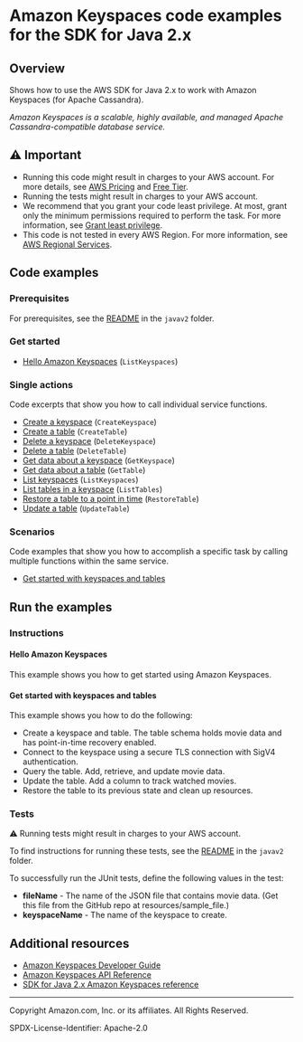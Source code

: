 # Amazon Keyspaces code examples for the SDK for Java 2.x

## Overview

Shows how to use the AWS SDK for Java 2.x to work with Amazon Keyspaces (for Apache Cassandra).

<!--custom.overview.start-->
<!--custom.overview.end-->

_Amazon Keyspaces is a scalable, highly available, and managed Apache Cassandra-compatible database service._

## ⚠ Important

* Running this code might result in charges to your AWS account. For more details, see [AWS Pricing](https://aws.amazon.com/pricing/?aws-products-pricing.sort-by=item.additionalFields.productNameLowercase&aws-products-pricing.sort-order=asc&awsf.Free%20Tier%20Type=*all&awsf.tech-category=*all) and [Free Tier](https://aws.amazon.com/free/?all-free-tier.sort-by=item.additionalFields.SortRank&all-free-tier.sort-order=asc&awsf.Free%20Tier%20Types=*all&awsf.Free%20Tier%20Categories=*all).
* Running the tests might result in charges to your AWS account.
* We recommend that you grant your code least privilege. At most, grant only the minimum permissions required to perform the task. For more information, see [Grant least privilege](https://docs.aws.amazon.com/IAM/latest/UserGuide/best-practices.html#grant-least-privilege).
* This code is not tested in every AWS Region. For more information, see [AWS Regional Services](https://aws.amazon.com/about-aws/global-infrastructure/regional-product-services).

<!--custom.important.start-->
<!--custom.important.end-->

## Code examples

### Prerequisites

For prerequisites, see the [README](../../README.md#Prerequisites) in the `javav2` folder.


<!--custom.prerequisites.start-->
<!--custom.prerequisites.end-->

### Get started

- [Hello Amazon Keyspaces](src/main/java/com/example/keyspace/HelloKeyspaces.java#L13) (`ListKeyspaces`)


### Single actions

Code excerpts that show you how to call individual service functions.

- [Create a keyspace](src/main/java/com/example/keyspace/ScenarioKeyspaces.java#L607) (`CreateKeyspace`)
- [Create a table](src/main/java/com/example/keyspace/ScenarioKeyspaces.java#L501) (`CreateTable`)
- [Delete a keyspace](src/main/java/com/example/keyspace/ScenarioKeyspaces.java#L233) (`DeleteKeyspace`)
- [Delete a table](src/main/java/com/example/keyspace/ScenarioKeyspaces.java#L272) (`DeleteTable`)
- [Get data about a keyspace](src/main/java/com/example/keyspace/ScenarioKeyspaces.java#L589) (`GetKeyspace`)
- [Get data about a table](src/main/java/com/example/keyspace/ScenarioKeyspaces.java#L466) (`GetTable`)
- [List keyspaces](src/main/java/com/example/keyspace/ScenarioKeyspaces.java#L570) (`ListKeyspaces`)
- [List tables in a keyspace](src/main/java/com/example/keyspace/ScenarioKeyspaces.java#L446) (`ListTables`)
- [Restore a table to a point in time](src/main/java/com/example/keyspace/ScenarioKeyspaces.java#L322) (`RestoreTable`)
- [Update a table](src/main/java/com/example/keyspace/ScenarioKeyspaces.java#L367) (`UpdateTable`)

### Scenarios

Code examples that show you how to accomplish a specific task by calling multiple
functions within the same service.

- [Get started with keyspaces and tables](src/main/java/com/example/keyspace/ScenarioKeyspaces.java)


<!--custom.examples.start-->
<!--custom.examples.end-->

## Run the examples

### Instructions


<!--custom.instructions.start-->
<!--custom.instructions.end-->

#### Hello Amazon Keyspaces

This example shows you how to get started using Amazon Keyspaces.



#### Get started with keyspaces and tables

This example shows you how to do the following:

- Create a keyspace and table. The table schema holds movie data and has point-in-time recovery enabled.
- Connect to the keyspace using a secure TLS connection with SigV4 authentication.
- Query the table. Add, retrieve, and update movie data.
- Update the table. Add a column to track watched movies.
- Restore the table to its previous state and clean up resources.

<!--custom.scenario_prereqs.keyspaces_Scenario_GetStartedKeyspaces.start-->
<!--custom.scenario_prereqs.keyspaces_Scenario_GetStartedKeyspaces.end-->


<!--custom.scenarios.keyspaces_Scenario_GetStartedKeyspaces.start-->
<!--custom.scenarios.keyspaces_Scenario_GetStartedKeyspaces.end-->

### Tests

⚠ Running tests might result in charges to your AWS account.


To find instructions for running these tests, see the [README](../../README.md#Tests)
in the `javav2` folder.



<!--custom.tests.start-->

To successfully run the JUnit tests, define the following values in the test:

- **fileName** - The name of the JSON file that contains movie data. (Get this file from the GitHub repo at resources/sample_file.)
- **keyspaceName** - The name of the keyspace to create.
<!--custom.tests.end-->

## Additional resources

- [Amazon Keyspaces Developer Guide](https://docs.aws.amazon.com/keyspaces/latest/devguide/what-is-keyspaces.html)
- [Amazon Keyspaces API Reference](https://docs.aws.amazon.com/keyspaces/latest/APIReference/Welcome.html)
- [SDK for Java 2.x Amazon Keyspaces reference](https://sdk.amazonaws.com/java/api/latest/software/amazon/awssdk/services/keyspaces/package-summary.html)

<!--custom.resources.start-->
<!--custom.resources.end-->

---

Copyright Amazon.com, Inc. or its affiliates. All Rights Reserved.

SPDX-License-Identifier: Apache-2.0